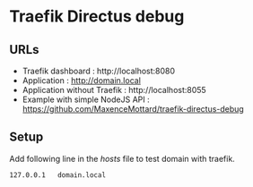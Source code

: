 # Traefik Directus debug

## URLs

- Traefik dashboard : http://localhost:8080
- Application : http://domain.local
- Application without Traefik : http://localhost:8055
- Example with simple NodeJS API : https://github.com/MaxenceMottard/traefik-directus-debug

## Setup

Add following line in the _hosts_ file to test domain with traefik.

```
127.0.0.1	domain.local
```

